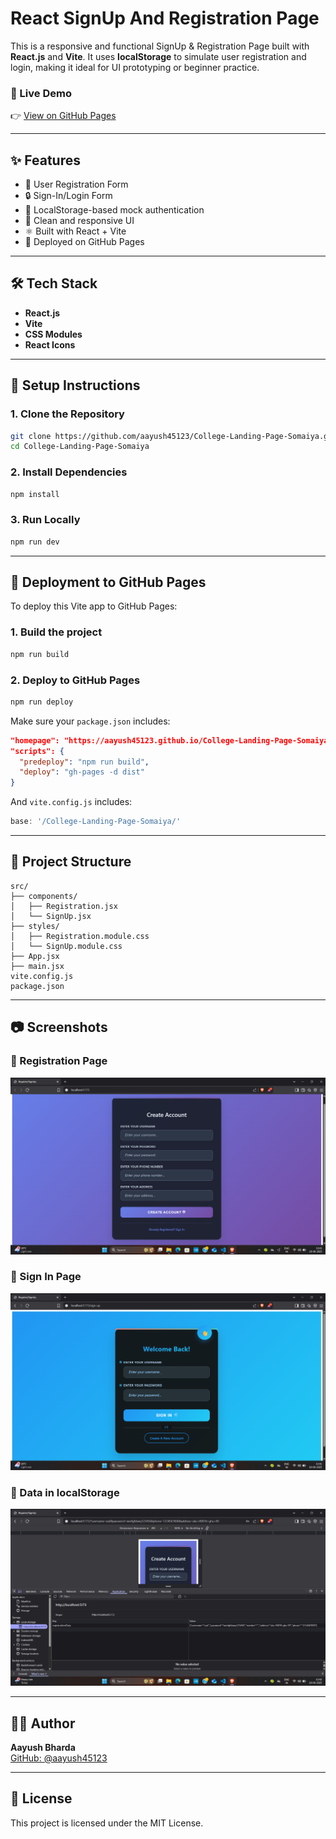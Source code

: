 
# React SignUp And Registration Page

This is a responsive and functional SignUp & Registration Page built with **React.js** and **Vite**. It uses **localStorage** to simulate user registration and login, making it ideal for UI prototyping or beginner practice.

### 🔗 Live Demo
👉 [View on GitHub Pages]( https://aayush45123.github.io/React-SignUp-And-Registration-Page/)

---

## ✨ Features

- 📄 User Registration Form
- 🔒 Sign-In/Login Form
- 🧠 LocalStorage-based mock authentication
- 🎨 Clean and responsive UI
- ⚛️ Built with React + Vite
- 🚀 Deployed on GitHub Pages

---

## 🛠️ Tech Stack

- **React.js**
- **Vite**
- **CSS Modules**
- **React Icons**

---

## 🧪 Setup Instructions

### 1. Clone the Repository
```bash
git clone https://github.com/aayush45123/College-Landing-Page-Somaiya.git
cd College-Landing-Page-Somaiya
```

### 2. Install Dependencies
```bash
npm install
```

### 3. Run Locally
```bash
npm run dev
```

---

## 🚀 Deployment to GitHub Pages

To deploy this Vite app to GitHub Pages:

### 1. Build the project
```bash
npm run build
```

### 2. Deploy to GitHub Pages
```bash
npm run deploy
```

Make sure your `package.json` includes:
```json
"homepage": "https://aayush45123.github.io/College-Landing-Page-Somaiya",
"scripts": {
  "predeploy": "npm run build",
  "deploy": "gh-pages -d dist"
}
```

And `vite.config.js` includes:
```js
base: '/College-Landing-Page-Somaiya/'
```

---

## 📁 Project Structure

```
src/
├── components/
│   ├── Registration.jsx
│   └── SignUp.jsx
├── styles/
│   ├── Registration.module.css
│   └── SignUp.module.css
├── App.jsx
├── main.jsx
vite.config.js
package.json
```

---

## 📷 Screenshots

### 📝 Registration Page
![Registration Page](images/register.png)

### 🔐 Sign In Page
![Sign In Page](images/signUp.png)

### 💾 Data in localStorage
![localStorage](images/localStorage.png)


---

## 🙋‍♂️ Author

**Aayush Bharda**  
[GitHub: @aayush45123](https://github.com/aayush45123)

---

## 📃 License

This project is licensed under the MIT License.
